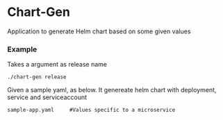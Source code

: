 # Chart-Gen

Application to generate Helm chart based on some given values

### Example
Takes a argument as release name
```
./chart-gen release
```

Given a sample yaml, as below. It genereate helm chart with deployment, service and serviceaccount
```
sample-app.yaml     #Values specific to a microservice
```

